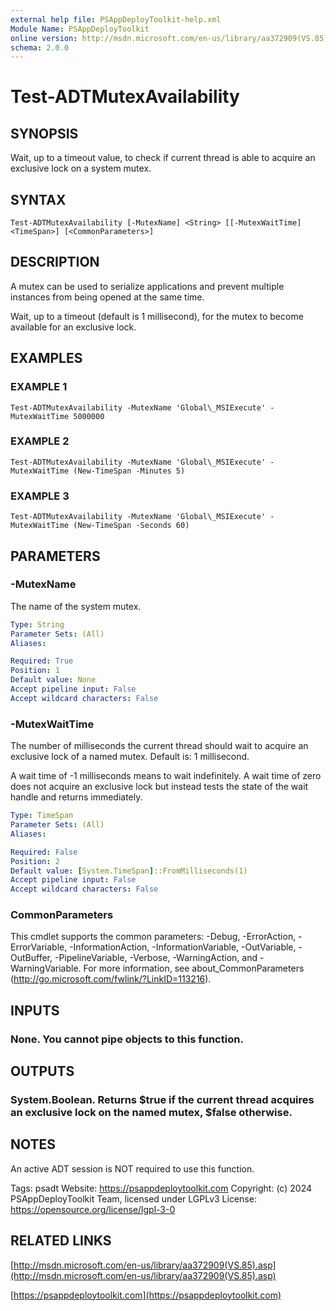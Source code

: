 ```yaml
---
external help file: PSAppDeployToolkit-help.xml
Module Name: PSAppDeployToolkit
online version: http://msdn.microsoft.com/en-us/library/aa372909(VS.85).asp
schema: 2.0.0
---
```


# Test-ADTMutexAvailability

## SYNOPSIS
Wait, up to a timeout value, to check if current thread is able to acquire an exclusive lock on a system mutex.

## SYNTAX

```
Test-ADTMutexAvailability [-MutexName] <String> [[-MutexWaitTime] <TimeSpan>] [<CommonParameters>]
```

## DESCRIPTION
A mutex can be used to serialize applications and prevent multiple instances from being opened at the same time.

Wait, up to a timeout (default is 1 millisecond), for the mutex to become available for an exclusive lock.

## EXAMPLES

### EXAMPLE 1
```
Test-ADTMutexAvailability -MutexName 'Global\_MSIExecute' -MutexWaitTime 5000000
```

### EXAMPLE 2
```
Test-ADTMutexAvailability -MutexName 'Global\_MSIExecute' -MutexWaitTime (New-TimeSpan -Minutes 5)
```

### EXAMPLE 3
```
Test-ADTMutexAvailability -MutexName 'Global\_MSIExecute' -MutexWaitTime (New-TimeSpan -Seconds 60)
```

## PARAMETERS

### -MutexName
The name of the system mutex.

```yaml
Type: String
Parameter Sets: (All)
Aliases:

Required: True
Position: 1
Default value: None
Accept pipeline input: False
Accept wildcard characters: False
```

### -MutexWaitTime
The number of milliseconds the current thread should wait to acquire an exclusive lock of a named mutex.
Default is: 1 millisecond.

A wait time of -1 milliseconds means to wait indefinitely.
A wait time of zero does not acquire an exclusive lock but instead tests the state of the wait handle and returns immediately.

```yaml
Type: TimeSpan
Parameter Sets: (All)
Aliases:

Required: False
Position: 2
Default value: [System.TimeSpan]::FromMilliseconds(1)
Accept pipeline input: False
Accept wildcard characters: False
```

### CommonParameters
This cmdlet supports the common parameters: -Debug, -ErrorAction, -ErrorVariable, -InformationAction, -InformationVariable, -OutVariable, -OutBuffer, -PipelineVariable, -Verbose, -WarningAction, and -WarningVariable.
For more information, see about_CommonParameters (http://go.microsoft.com/fwlink/?LinkID=113216).

## INPUTS

### None. You cannot pipe objects to this function.
## OUTPUTS

### System.Boolean. Returns $true if the current thread acquires an exclusive lock on the named mutex, $false otherwise.
## NOTES
An active ADT session is NOT required to use this function.

Tags: psadt
Website: https://psappdeploytoolkit.com
Copyright: (c) 2024 PSAppDeployToolkit Team, licensed under LGPLv3
License: https://opensource.org/license/lgpl-3-0

## RELATED LINKS

[http://msdn.microsoft.com/en-us/library/aa372909(VS.85).asp](http://msdn.microsoft.com/en-us/library/aa372909(VS.85).asp)

[https://psappdeploytoolkit.com](https://psappdeploytoolkit.com)

